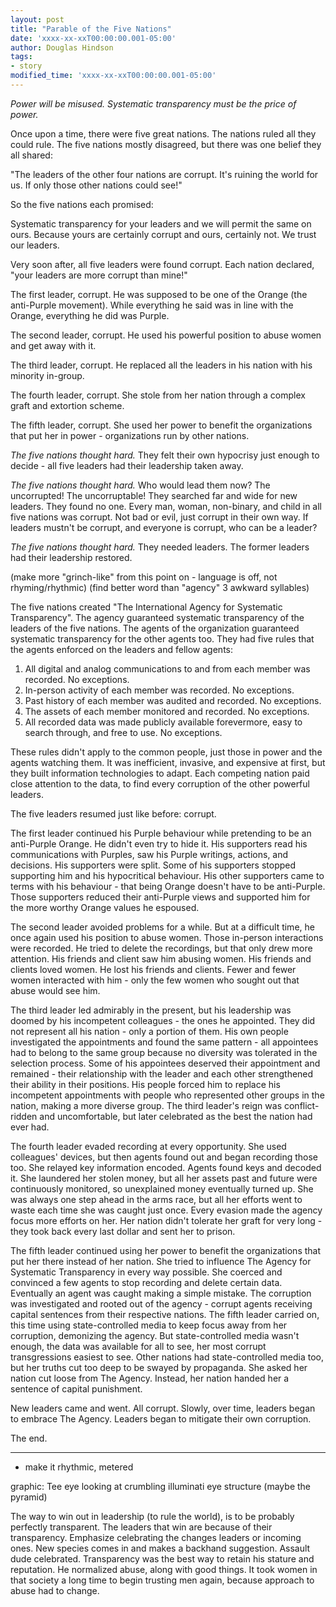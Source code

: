 ```yaml
---
layout: post
title: "Parable of the Five Nations"
date: 'xxxx-xx-xxT00:00:00.001-05:00'
author: Douglas Hindson
tags:
- story
modified_time: 'xxxx-xx-xxT00:00:00.001-05:00'
---
```


*Power will be misused. Systematic transparency must be the price of power.*

Once upon a time, there were five great nations. The nations ruled all they could rule. The five nations mostly disagreed, but there was one belief they all shared:

"The leaders of the other four nations are corrupt. It's ruining the world for us. If only those other nations could see!"

So the five nations each promised:

Systematic transparency for your leaders and we will permit the same on ours.
Because yours are certainly corrupt and ours, certainly not. We trust our leaders.

Very soon after, all five leaders were found corrupt. Each nation declared, "your leaders are more corrupt than mine!"

The first leader, corrupt. He was supposed to be one of the Orange (the anti-Purple movement). While everything he said was in line with the Orange, everything he did was Purple.

The second leader, corrupt. He used his powerful position to abuse women and get away with it.

The third leader, corrupt. He replaced all the leaders in his nation with his minority in-group.

The fourth leader, corrupt. She stole from her nation through a complex graft and extortion scheme.

The fifth leader, corrupt. She used her power to benefit the organizations that put her in power - organizations run by other nations.

*The five nations thought hard.* They felt their own hypocrisy just enough to decide - all five leaders had their leadership taken away.

*The five nations thought hard.* Who would lead them now? The uncorrupted! The uncorruptable! They searched far and wide for new leaders. They found no one. Every man, woman, non-binary, and child in all five nations was corrupt. Not bad or evil, just corrupt in their own way. If leaders mustn't be corrupt, and everyone is corrupt, who can be a leader?

*The five nations thought hard.* They needed leaders. The former leaders had their leadership restored.

(make more "grinch-like" from this point on - language is off, not rhyming/rhythmic)
(find better word than "agency" 3 awkward syllables)

The five nations created "The International Agency for Systematic Transparency". The agency guaranteed systematic transparency of the leaders of the five nations. The agents of the organization guaranteed systematic transparency for the other agents too. They had five rules that the agents enforced on the leaders and fellow agents:

1. All digital and analog communications to and from each member was recorded. No exceptions.
2. In-person activity of each member was recorded. No exceptions.
3. Past history of each member was audited and recorded. No exceptions.
4. The assets of each member monitored and recorded. No exceptions.
5. All recorded data was made publicly available forevermore, easy to search through, and free to use. No exceptions.

These rules didn't apply to the common people, just those in power and the agents watching them. It was inefficient, invasive, and expensive at first, but they built information technologies to adapt. Each competing nation paid close attention to the data, to find every corruption of the other powerful leaders.

The five leaders resumed just like before: corrupt.

The first leader continued his Purple behaviour while pretending to be an anti-Purple Orange. He didn't even try to hide it. His supporters read his communications with Purples, saw his Purple writings, actions, and decisions. His supporters were split. Some of his supporters stopped supporting him and his hypocritical behaviour. His other supporters came to terms with his behaviour - that being Orange doesn't have to be anti-Purple. Those supporters reduced their anti-Purple views and supported him for the more worthy Orange values he espoused.

The second leader avoided problems for a while. But at a difficult time, he once again used his position to abuse women. Those in-person interactions were recorded. He tried to delete the recordings, but that only drew more attention. His friends and client saw him abusing women. His friends and clients loved women. He lost his friends and clients. Fewer and fewer women interacted with him - only the few women who sought out that abuse would see him.

The third leader led admirably in the present, but his leadership was doomed by his incompetent colleagues - the ones he appointed. They did not represent all his nation - only a portion of them. His own people investigated the appointments and found the same pattern - all appointees had to belong to the same group because no diversity was tolerated in the selection process. Some of his appointees deserved their appointment and remained - their relationship with the leader and each other strengthened their ability in their positions. His people forced him to replace his incompetent appointments with people who represented other groups in the nation, making a more diverse group. The third leader's reign was conflict-ridden and uncomfortable, but later celebrated as the best the nation had ever had.

The fourth leader evaded recording at every opportunity. She used colleagues' devices, but then agents found out and began recording those too. She relayed key information encoded. Agents found keys and decoded it. She laundered her stolen money, but all her assets past and future were continuously monitored, so unexplained money eventually turned up. She was always one step ahead in the arms race, but all her efforts went to waste each time she was caught just once. Every evasion made the agency focus more efforts on her. Her nation didn't tolerate her graft for very long - they took back every last dollar and sent her to prison.

The fifth leader continued using her power to benefit the organizations that put her there instead of her nation. She tried to influence The Agency for Systematic Transparency in every way possible. She coerced and convinced a few agents to stop recording and delete certain data. Eventually an agent was caught making a simple mistake. The corruption was investigated and rooted out of the agency - corrupt agents receiving capital sentences from their respective nations. The fifth leader carried on, this time using state-controlled media to keep focus away from her corruption, demonizing the agency. But state-controlled media wasn't enough, the data was available for all to see, her most corrupt transgressions easiest to see. Other nations had state-controlled media too, but her truths cut too deep to be swayed by propaganda. She asked her nation cut loose from The Agency. Instead, her nation handed her a sentence of capital punishment.

New leaders came and went. All corrupt. Slowly, over time, leaders began to embrace The Agency. Leaders began to mitigate their own corruption.

The end.

---

* make it rhythmic, metered

graphic: Tee eye looking at crumbling illuminati eye structure (maybe the pyramid)

The way to win out in leadership (to rule the world), is to be probably perfectly transparent. The leaders that win are because of their transparency. Emphasize celebrating the changes leaders or incoming ones. New species comes in and makes a backhand suggestion.
Assault dude celebrated. Transparency was the best way to retain his stature and reputation. He normalized abuse, along with good things. It took women in that society a long time to begin trusting men again, because approach to abuse had to change.
